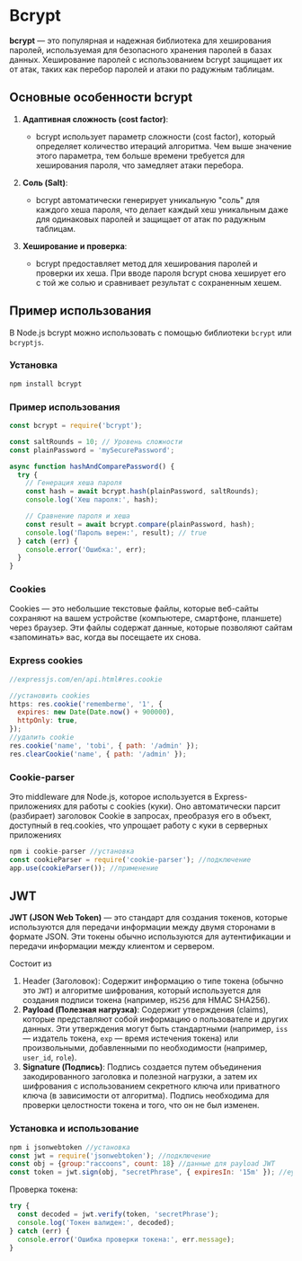 # Bcrypt

**bcrypt** — это популярная и надежная библиотека для хеширования паролей, используемая
для безопасного хранения паролей в базах данных. Хеширование паролей с использованием
bcrypt защищает их от атак, таких как перебор паролей и атаки по радужным таблицам.

## Основные особенности bcrypt

1. **Адаптивная сложность (cost factor)**:

   - bcrypt использует параметр сложности (cost factor), который определяет количество
     итераций алгоритма. Чем выше значение этого параметра, тем больше времени требуется
     для хеширования пароля, что замедляет атаки перебора.

2. **Соль (Salt)**:

   - bcrypt автоматически генерирует уникальную "соль" для каждого хеша пароля, что делает
     каждый хеш уникальным даже для одинаковых паролей и защищает от атак по радужным
     таблицам.

3. **Хеширование и проверка**:
   - bcrypt предоставляет метод для хеширования паролей и проверки их хеша. При вводе
     пароля bcrypt снова хеширует его с той же солью и сравнивает результат с сохраненным
     хешем.

## Пример использования

В Node.js bcrypt можно использовать с помощью библиотеки `bcrypt` или `bcryptjs`.

### Установка

```bash
npm install bcrypt
```

### Пример использования

```js
const bcrypt = require('bcrypt');

const saltRounds = 10; // Уровень сложности
const plainPassword = 'mySecurePassword';

async function hashAndComparePassword() {
  try {
    // Генерация хеша пароля
    const hash = await bcrypt.hash(plainPassword, saltRounds);
    console.log('Хеш пароля:', hash);

    // Сравнение пароля и хеша
    const result = await bcrypt.compare(plainPassword, hash);
    console.log('Пароль верен:', result); // true
  } catch (err) {
    console.error('Ошибка:', err);
  }
}
```

### Cookies

Cookies — это небольшие текстовые файлы, которые веб-сайты сохраняют на вашем устройстве
(компьютере, смартфоне, планшете) через браузер. Эти файлы содержат данные, которые
позволяют сайтам «запоминать» вас, когда вы посещаете их снова.

### Express cookies

```js
//expressjs.com/en/api.html#res.cookie

//установить cookies
https: res.cookie('rememberme', '1', {
  expires: new Date(Date.now() + 900000),
  httpOnly: true,
});
//удалить cookie
res.cookie('name', 'tobi', { path: '/admin' });
res.clearCookie('name', { path: '/admin' });
```

### Cookie-parser

Это middleware для Node.js, которое используется в Express-приложениях для работы с
cookies (куки). Оно автоматически парсит (разбирает) заголовок Cookie в запросах,
преобразуя его в объект, доступный в req.cookies, что упрощает работу с куки в серверных
приложениях

```js
npm i cookie-parser //установка
const cookieParser = require('cookie-parser'); //подключение
app.use(cookieParser()); //применение
```

## JWT

**JWT (JSON Web Token)** — это стандарт для создания токенов, которые используются для
передачи информации между двумя сторонами в формате JSON. Эти токены обычно используются
для аутентификации и передачи информации между клиентом и сервером.

Состоит из

1. Header (Заголовок): Содержит информацию о типе токена (обычно это `JWT`) и алгоритме
   шифрования, который используется для создания подписи токена (например, `HS256` для
   HMAC SHA256).
2. **Payload (Полезная нагрузка)**: Содержит утверждения (claims), которые представляют
   собой информацию о пользователе и других данных. Эти утверждения могут быть
   стандартными (например, `iss` — издатель токена, `exp` — время истечения токена) или
   произвольными, добавленными по необходимости (например, `user_id`, `role`).
3. **Signature (Подпись)**: Подпись создается путем объединения закодированного заголовка
   и полезной нагрузки, а затем их шифрования с использованием секретного ключа или
   приватного ключа (в зависимости от алгоритма). Подпись необходима для проверки
   целостности токена и того, что он не был изменен.

### Установка и использование

```js
npm i jsonwebtoken //установка
const jwt = require('jsonwebtoken'); //подключение
const obj = {group:"raccoons", count: 18} //данные для payload JWT
const token = jwt.sign(obj, "secretPhrase", { expiresIn: '15m' }); //eyJhbGciOiJIUzI1NiIsInR5cCI6IkpXVCJ9.eyJncm91cCI6InJhY2Nvb25zIiwiY291bnQiOjE4LCJpYXQiOjE3MjM5OTg3MDAsImV4cCI6MTcyMzk5OTYwMH0.4-0P8-FgIn9IxU6qREuk9_Lpri2W_2rfk6DNxSzvzy4
```

Проверка токена:

```js
try {
  const decoded = jwt.verify(token, 'secretPhrase');
  console.log('Токен валиден:', decoded);
} catch (err) {
  console.error('Ошибка проверки токена:', err.message);
}
```
